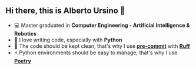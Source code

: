 ## Hi there, this is Alberto Ursino 👋

- 💻 Master graduated in **Computer Engineering - Artificial Intelligence & Robotics**
- 🐍 I love writing code, especially with **Python**
- 🧼 The code should be kept clean; that's why I use **[pre-commit](https://pre-commit.com/)** with **[Ruff](https://docs.astral.sh/ruff/)**
- ⚡ Python environments should be easy to manage; that's why I use **[Poetry](https://python-poetry.org/)**
<!--- 
---
<div align="center">

![](https://komarev.com/ghpvc/?username=albertoursino&color=blueviolet&style=for-the-badge)

</div>
<!--- 
emoji: https://www.webfx.com/tools/emoji-cheat-sheet/
-->
